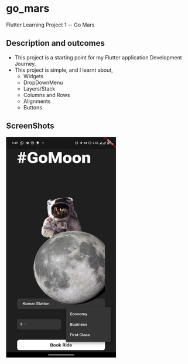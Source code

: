# go_mars

Flutter Learning Project 1 -- Go Mars

## Description and outcomes

- This project is a starting point for my Flutter application Development Journey.
- This project is simple, and I learnt about,
    - Widgets
    - DropDownMenu
    - Layers/Stack
    - Columns and Rows
    - Alignments
    - Buttons

## ScreenShots

<img src="./assets/images/go_mars.png" alt="Go Mars Screenshot" width="300" height="600">


